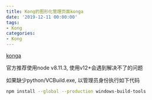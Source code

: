```yaml
---
title: Kong的图形化管理页面konga
date: '2019-12-11 00:00:00'
tags:
- Kong
categories:
- Kong
---
```

[konga](https://github.com/pantsel/konga)


官方推荐使用node v8.11.3, 使用v12+会遇到解决不了的问题

如果缺少python/VCBuild.exe, 以管理员身份执行如下代码
```bash
npm install --global --production windows-build-tools
```


